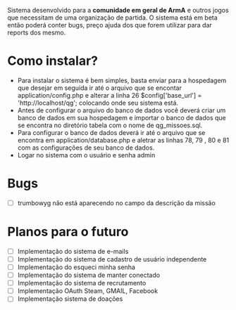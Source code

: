 Sistema desenvolvido para a **comunidade em geral de ArmA** e outros jogos que necessitam de uma organização de partida.
O sistema está em beta então poderá conter bugs, preço ajuda dos que forem utilizar para dar reports dos mesmo.

# Como instalar?
- Para instalar o sistema é bem simples, basta enviar para a hospedagem que desejar em seguida ir até o arquivo que se encontar
application/config.php e alterar a linha 26 $config['base_url'] = 'http://localhost/qg'; colocando onde seu sistema está.
- Antes de configurar o arquivo do banco de dados você deverá criar um banco de dados em sua hospedagem e importar o banco de dados que se 
encontra no diretório tabela com o nome de qg_missoes.sql.
 - Para configurar o banco de dados deverá ir até o arquivo que se encontra em  application/database.php e aletrar as linhas 78, 79 , 80 e 81 com as configurações de seu banco de dados.
- Logar no sistema com o usuário e senha admin

# Bugs
- [ ] trumbowyg não está aparecendo no campo da descrição da missão

# Planos para o futuro
- [ ] Implementação do sistema de e-mails
- [ ] Implementação do sistema de cadastro de usuário independente 
- [ ] Implementação do esqueci minha senha
- [ ] Implementação do sistema de manter conectado
- [ ] Implementação do sistema de recrutamento
- [ ] Implementação OAuth Steam, GMAIL, Facebook
- [ ] Implementação sistema de doações
